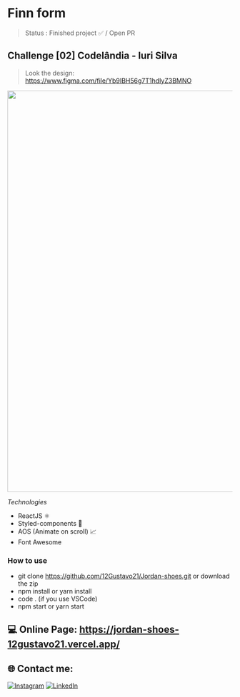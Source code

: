# Finn form

> Status :  Finished project ✅ / Open PR

## Challenge [02] Codelândia - Iuri Silva
>Look the design: https://www.figma.com/file/Yb9IBH56g7T1hdIyZ3BMNO

<img width ='900px' src ='./src/assets/gifs/Recording.gif' />

*Technologies*

+ ReactJS ⚛️
+ Styled-components 💅
+ AOS (Animate on scroll) 📈
+ Font Awesome <img width="15px" src="https://fontawesome.com/images/favicon/icon.svg" /> 

### How to use
 
- git clone https://github.com/12Gustavo21/Jordan-shoes.git or download the zip
- npm install or yarn install
- code . (if you use VSCode)
- npm start or yarn start
 
 ## 💻 Online Page: https://jordan-shoes-12gustavo21.vercel.app/

## 🌐 Contact me:
[![Instagram](https://img.shields.io/badge/Instagram-%23E4405F.svg?logo=Instagram&logoColor=white)](https://instagram.com/gualmda) [![LinkedIn](https://img.shields.io/badge/LinkedIn-%230077B5.svg?logo=linkedin&logoColor=white)](https://linkedin.com/in/12gustavo21)
